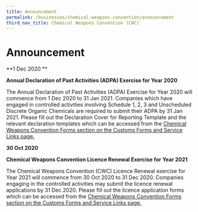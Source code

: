 ```yaml
---
title: Announcement
permalink: /businesses/chemical-weapons-convention/announcement
third_nav_title: Chemical Weapons Convention (CWC)
---
```


# Announcement 

**1 Dec 2020 **

**Annual Declaration of Past Activities (ADPA) Exercise for Year 2020**

The Annual Declaration of Past Activities (ADPA) Exercise for Year 2020 will commence from 1 Dec 2020 to 31 Jan 2021. Companies which have engaged in controlled activities involving Schedule 1, 2, 3 and Unscheduled Discrete Organic Chemicals are required to submit their ADPA by 31 Jan 2021. Please fill out the Declaration Cover for Reporting Template and the relevant declaration templates which can be accessed from the [Chemical Weapons Convention Forms section on the Customs Forms and Service Links page.](/eservices/customs-forms-and-service-links)


**30 Oct 2020**

**Chemical Weapons Convention Licence Renewal Exercise for Year 2021**

The Chemical Weapons Convention (CWC) Licence Renewal exercise for Year 2021 will commence from 30 Oct 2020 to 31 Dec 2020. Companies engaging in the controlled activities may submit the licence renewal applications by 31 Dec 2020. Please fill out the licence application forms which can be accessed from the [Chemical Weapons Convention Forms section on the Customs Forms and Service Links page.](/eservices/customs-forms-and-service-links)

